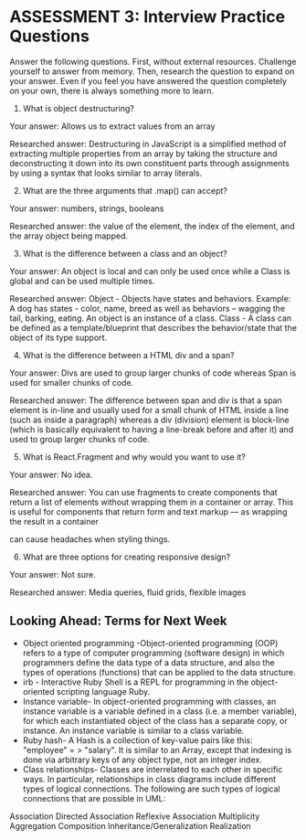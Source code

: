 # ASSESSMENT 3: Interview Practice Questions

Answer the following questions. First, without external resources. Challenge yourself to answer from memory. Then, research the question to expand on your answer. Even if you feel you have answered the question completely on your own, there is always something more to learn.

1. What is object destructuring?

  Your answer: Allows us to extract values from an array

  Researched answer: Destructuring in JavaScript is a simplified method of extracting multiple properties from an array by taking the structure and deconstructing it down into its own constituent parts through assignments by using a syntax that looks similar to array literals.



2. What are the three arguments that .map() can accept?

  Your answer: numbers, strings, booleans

  Researched answer: the value of the element, the index of the element, and the array object being mapped.



3. What is the difference between a class and an object?

  Your answer: An object is local and can only be used once while a Class is global and can be used multiple times.

  Researched answer: Object - Objects have states and behaviors. Example: A dog has states - color, name, breed as well as behaviors – wagging the tail, barking, eating. An object is an instance of a class. Class - A class can be defined as a template/blueprint that describes the behavior/state that the object of its type support.



4. What is the difference between a HTML div and a span?
 
  Your answer: Divs are used to group larger chunks of code whereas Span is used for smaller chunks of code.

  Researched answer: The difference between span and div is that a span element is in-line and usually used for a small chunk of HTML inside a line (such as inside a paragraph) whereas a div (division) element is block-line (which is basically equivalent to having a line-break before and after it) and used to group larger chunks of code.

5. What is React.Fragment and why would you want to use it?
  
  Your answer: No idea. 
  
  Researched answer: You can use fragments to create components that return a list of elements without wrapping them in a container or array. This is useful for components that return form and text markup — as wrapping the result in a container <div> can cause headaches when styling things.

6. What are three options for creating responsive design?

  Your answer: Not sure.

  Researched answer: Media queries, fluid grids, flexible images



## Looking Ahead: Terms for Next Week
- Object oriented programming -Object-oriented programming (OOP) refers to a type of computer programming (software design) in which programmers define the data type of a data structure, and also the types of operations (functions) that can be applied to the data structure.
- irb - Interactive Ruby Shell is a REPL for programming in the object-oriented scripting language Ruby.
- Instance variable- In object-oriented programming with classes, an instance variable is a variable defined in a class (i.e. a member variable), for which each instantiated object of the class has a separate copy, or instance. An instance variable is similar to a class variable.
- Ruby hash- A Hash is a collection of key-value pairs like this: "employee" = > "salary". It is similar to an Array, except that indexing is done via arbitrary keys of any object type, not an integer index.
- Class relationships- Classes are interrelated to each other in specific ways. In particular, relationships in class diagrams include different types of logical connections. The following are such types of logical connections that are possible in UML:

Association
Directed Association
Reflexive Association
Multiplicity
Aggregation
Composition
Inheritance/Generalization
Realization

